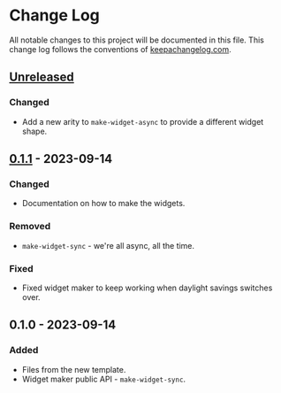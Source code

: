 # Change Log
All notable changes to this project will be documented in this file. This change log follows the conventions of [keepachangelog.com](http://keepachangelog.com/).

## [Unreleased]
### Changed
- Add a new arity to `make-widget-async` to provide a different widget shape.

## [0.1.1] - 2023-09-14
### Changed
- Documentation on how to make the widgets.

### Removed
- `make-widget-sync` - we're all async, all the time.

### Fixed
- Fixed widget maker to keep working when daylight savings switches over.

## 0.1.0 - 2023-09-14
### Added
- Files from the new template.
- Widget maker public API - `make-widget-sync`.

[Unreleased]: https://sourcehost.site/your-name/exercise-twentynine/compare/0.1.1...HEAD
[0.1.1]: https://sourcehost.site/your-name/exercise-twentynine/compare/0.1.0...0.1.1
